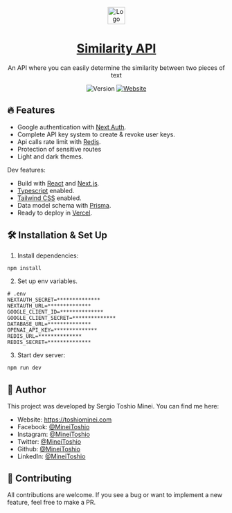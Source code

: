 <p align="center">
  <img alt="Logo" src="public/favicon.ico" width="40" />
  <a href="https://similarityapi1.vercel.app">
	<h1 align="center">Similarity API</h1>
  </a>
<p>

<p align="center">
  An API where you can easily determine the similarity between two pieces of text
</p>

<p align="center">
  <img alt="Version" src="https://img.shields.io/badge/version-1.0-blue.svg?cacheSeconds=2592000" />
  <a href="https://similarityapi1.vercel.app" target="_blank">
    <img alt="Website" src="https://img.shields.io/website?down_message=offline&label=site&up_message=online&url=http%3A%2F%2Fadarshaacharya.com.np" />
  </a>
</p>

## 🔥 Features

- Google authentication with [Next Auth](https://next-auth.js.org/).
- Complete API key system to create & revoke user keys.
- Api calls rate limit with [Redis](https://redis.io/).
- Protection of sensitive routes
- Light and dark themes.

Dev features:

- Build with [React](https://react.dev/) and [Next.js](https://nextjs.org/).
- [Typescript](https://www.typescriptlang.org/) enabled.
- [Tailwind CSS](https://tailwindcss.com/) enabled.
- Data model schema with [Prisma](https://www.prisma.io/).
- Ready to deploy in [Vercel](https://vercel.com/).

## 🛠 Installation & Set Up

1. Install dependencies:

```sh
npm install
```

2. Set up env variables.

```
# .env
NEXTAUTH_SECRET=**************
NEXTAUTH_URL=**************
GOOGLE_CLIENT_ID=**************
GOOGLE_CLIENT_SECRET=**************
DATABASE_URL=**************
OPENAI_API_KEY=**************
REDIS_URL=**************
REDIS_SECRET=**************
```

3. Start dev server:

```sh
npm run dev
```

## 👤 Author

This project was developed by Sergio Toshio Minei. You can find me here:

- Website: https://toshiominei.com
- Facebook: [@MineiToshio](https://facebook.com/MineiToshio)
- Instagram: [@MineiToshio](https://instagram.com/MineiToshio)
- Twitter: [@MineiToshio](https://twitter.com/MineiToshio)
- Github: [@MineiToshio](https://github.com/MineiToshio)
- LinkedIn: [@MineiToshio](https://linkedin.com/in/MineiToshio)

## 🤝 Contributing

All contributions are welcome. If you see a bug or want to implement a new feature, feel free to make a PR.